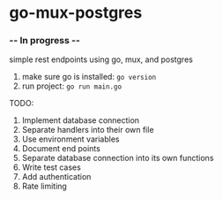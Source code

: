 # go-mux-postgres

### -- In progress --

simple rest endpoints using go, mux, and postgres

1. make sure go is installed: `go version`
2. run project: `go run main.go`

TODO:

1. Implement database connection
2. Separate handlers into their own file
3. Use environment variables
4. Document end points
5. Separate database connection into its own functions
6. Write test cases
7. Add authentication
8. Rate limiting
